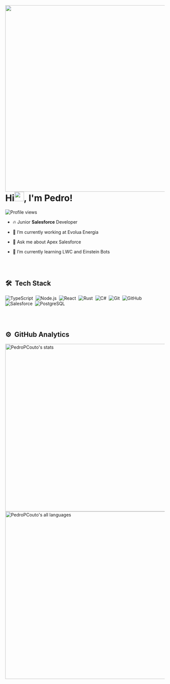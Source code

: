 <img align="right" height="590em" src="https://raw.githubusercontent.com/gist/PedroPCouto/5b81a3c31b049ed64625bbdb519b3873/raw/ebd0ed2a4e94cde57eaebc8c6202fd494eb4628d/profilecard.svg"/>
<h1 align="left">Hi<img src="https://raw.githubusercontent.com/kaueMarques/kaueMarques/master/hi.gif" height="30px">, I'm Pedro!</h1>
<p align="left"> <img src="https://komarev.com/ghpvc/?username=PedroPCouto&color=yellow" alt="Profile views" /> </p>

- 🔥 Junior <b>Salesforce</b> Developer 

- 🔭 I’m currently working at Evolua Energia

- 💬 Ask me about Apex Salesforce

- 🌱 I’m currently learning LWC and Einstein Bots

<br><br>

## 🛠 &nbsp;Tech Stack

![TypeScript](https://img.shields.io/badge/-TypeScript-05122A?style=flat&logo=typescript)&nbsp;
![Node.js](https://img.shields.io/badge/-Node.js-05122A?style=flat&logo=node.js)&nbsp;
![React](https://img.shields.io/badge/-React-05122A?style=flat&logo=react)&nbsp;
![Rust](https://img.shields.io/badge/-Rust-05122A?style=flat&logo=Rust)&nbsp;
![C#](https://img.shields.io/badge/-CS-05122A?style=flat&logo=Csharp)&nbsp;
![Git](https://img.shields.io/badge/-Git-05122A?style=flat&logo=git)&nbsp;
![GitHub](https://img.shields.io/badge/-GitHub-05122A?style=flat&logo=github)&nbsp;
![Salesforce](https://img.shields.io/badge/-Salesforce-05122A?style=flat&logo=salesforce)&nbsp;
![PostgreSQL](https://img.shields.io/badge/-PostgreSQL-05122A?style=flat&logo=postgresql)&nbsp;

<br><br>

## ⚙️ &nbsp;GitHub Analytics

<p align="left">
<img width="530em" src="https://github-readme-stats.vercel.app/api?username=PedroPCouto&show_icons=true&theme=vision-friendly-dark" alt="PedroPCouto's stats"/>
<img width="530em" src="https://github-readme-stats.vercel.app/api/top-langs/?username=PedroPCouto&layout=compact&theme=vision-friendly-dark" alt="PedroPCouto's all languages"/>
</p>
